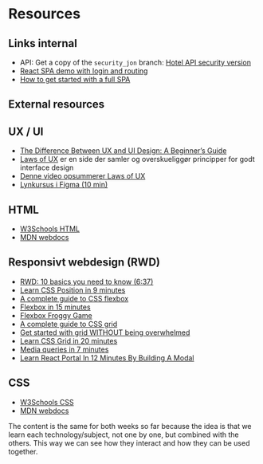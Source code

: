# Resources

## Links internal

- API: Get a copy of the `security_jon` branch: [Hotel API security version](https://github.com/dat3Cph/hotel_exercise_rest/tree/security_jon)
- [React SPA demo with login and routing](https://github.com/jonbertelsen/3semjwt_logindemo)
- [How to get started with a full SPA](https://cphbusiness.cloud.panopto.eu/Panopto/Pages/Viewer.aspx?id=ca07b411-015c-43c7-9c03-b0d40189fa9d)

## External resources

## UX / UI

- [The Difference Between UX and UI Design: A Beginner’s Guide](https://careerfoundry.com/en/blog/ux-design/the-difference-between-ux-and-ui-design-a-laymans-guide/)
- [Laws of UX](https://lawsofux.com/en/) er en side der samler og overskueliggør principper for godt interface design
- [Denne video opsummerer Laws of UX](https://www.youtube.com/watch?t=1&v=fYs2Mdyasuc)
- [Lynkursus i Figma (10 min)](https://www.youtube.com/watch?t=1&v=nZ57MPVbHUg)

## HTML

- [W3Schools HTML](https://www.w3schools.com/html/default.asp)
- [MDN webdocs](https://developer.mozilla.org/en-US/docs/Web/HTML)

## Responsivt webdesign (RWD)

- [RWD: 10 basics you need to know (6:37)](https://www.youtube.com/watch?v=zF6VSky4SIc)
- [Learn CSS Position in 9 minutes](https://www.youtube.com/watch?v=jx5jmI0UlXU)
- [A complete guide to CSS flexbox](https://css-tricks.com/snippets/css/a-guide-to-flexbox/)
- [Flexbox in 15 minutes](https://www.youtube.com/watch?v=fYq5PXgSsbE)
- [Flexbox Froggy Game](https://flexboxfroggy.com/)
- [A complete guide to CSS grid](https://css-tricks.com/snippets/css/complete-guide-grid/)
- [Get started with grid WITHOUT being overwhelmed](https://www.youtube.com/watch?v=8QSqwbSztnA)
- [Learn CSS Grid in 20 minutes](https://www.youtube.com/watch?v=9zBsdzdE4sM)
- [Media queries in 7 minutes](https://www.youtube.com/watch?v=yU7jJ3NbPdA)
- [Learn React Portal In 12 Minutes By Building A Modal](https://www.youtube.com/watch?v=LyLa7dU5tp8)

## CSS

- [W3Schools CSS](https://www.w3schools.com/css/default.asp)
- [MDN webdocs](https://developer.mozilla.org/en-US/docs/Web/CSS)


The content is the same for both weeks so far because the idea is that we learn each technology/subject, not one by one, but combined with the others. This way we can see how they interact and how they can be used together.